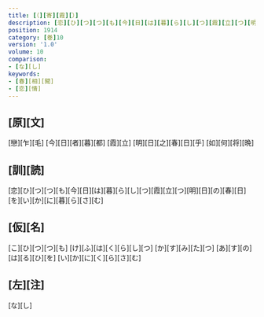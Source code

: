 ```yaml
---
title: [（][寄][霞][）]
description: [恋][ひ][つ][つ][も][今][日][は][暮][ら][し][つ][霞][立][つ][明][日][の][春][日][を][い][か][に][暮][ら][さ][む]
position: 1914
category: [巻]10
version: '1.0'
volume: 10
comparison:
- [な][し]
keywords:
- [春][相][聞]
- [恋][情]
---
```


## [原][文]

[戀][乍][毛] [今][日][者][暮][都] [霞][立] [明][日][之][春][日][乎] [如][何][将][晩]

## [訓][読]

[恋][ひ][つ][つ][も][今][日][は][暮][ら][し][つ][霞][立][つ][明][日][の][春][日][を][い][か][に][暮][ら][さ][む]

## [仮][名]

[こ][ひ][つ][つ][も] [け][ふ][は][く][ら][し][つ] [か][す][み][た][つ] [あ][す][の][は][る][ひ][を] [い][か][に][く][ら][さ][む]

## [左][注]

[な][し]
